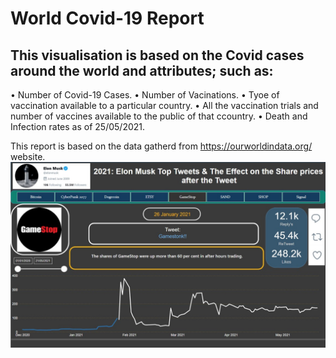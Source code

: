 <h1> World Covid-19 Report </h1>

<h2> This visualisation is based on the Covid cases around the world and attributes; such as: </h2>

• Number of Covid-19 Cases.
• Number of Vacinations.
• Tyoe of vaccination available to a particular country.
• All the vaccination trials and number of vaccines available to the public of that ccountry.
• Death and Infection rates as of 25/05/2021.

This report is based on the data gatherd from https://ourworldindata.org/ website.
![Alt Text](https://github.com/rakshitratan/ElonMuskTweet-Report/blob/main/TwitterReport.jpg)
